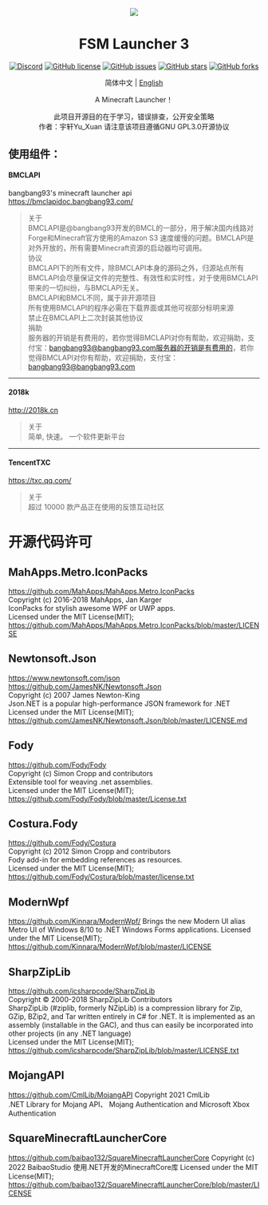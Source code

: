 <p align="center">
<img src="https://s3.bmp.ovh/imgs/2022/03/d948906676b5a9c0.png"/>
</p>

<div align="center">
  
# FSM Launcher 3

[![Discord](https://img.shields.io/discord/935789562322632735.svg?label=&logo=discord&logoColor=ffffff&color=7389D8&labelColor=6A7EC2)](https://discord.gg/Xj9pGPcRHr)
<a href="https://github.com/YUXUAN888/FSM3/blob/master/LICENSE"><img alt="GitHub license" src="https://img.shields.io/github/license/YUXUAN888/FSM3"></a>
<a href="https://github.com/YUXUAN888/FSM3/issues"><img alt="GitHub issues" src="https://img.shields.io/github/issues/YUXUAN888/FSM3"></a>
<a href="https://github.com/YUXUAN888/FSM3/stargazers"><img alt="GitHub stars" src="https://img.shields.io/github/stars/YUXUAN888/FSM3"></a>
<a href="https://github.com/YUXUAN888/FSM3/network"><img alt="GitHub forks" src="https://img.shields.io/github/forks/YUXUAN888/FSM3"></a>

简体中文 | [English]("https://github.com/YUXUAN888/FSM3/README.md")
  
A Minecraft Launcher！

此项目开源目的在于学习，错误排查，公开安全策略  
作者：宇轩Yu_Xuan
请注意该项目遵循GNU GPL3.0开源协议  

</div>
  
## 使用组件：

#### BMCLAPI
bangbang93's minecraft launcher api  
https://bmclapidoc.bangbang93.com/  
> 关于  
BMCLAPI是@bangbang93开发的BMCL的一部分，用于解决国内线路对Forge和Minecraft官方使用的Amazon S3 速度缓慢的问题。BMCLAPI是对外开放的，所有需要Minecraft资源的启动器均可调用。  
协议  
BMCLAPI下的所有文件，除BMCLAPI本身的源码之外，归源站点所有  
BMCLAPI会尽量保证文件的完整性、有效性和实时性，对于使用BMCLAPI带来的一切纠纷，与BMCLAPI无关。  
BMCLAPI和BMCL不同，属于非开源项目  
所有使用BMCLAPI的程序必需在下载界面或其他可视部分标明来源  
禁止在BMCLAPI上二次封装其他协议  
捐助  
服务器的开销是有费用的，若你觉得BMCLAPI对你有帮助，欢迎捐助，支付宝：bangbang93@bangbang93.com服务器的开销是有费用的，若你觉得BMCLAPI对你有帮助，欢迎捐助，支付宝：bangbang93@bangbang93.com  

------------

#### 2018k
http://2018k.cn
> 关于  
简单, 快速。
一个软件更新平台

------------

#### TencentTXC
https://txc.qq.com/
> 关于  
超过 10000 款产品正在使用的反馈互动社区
  
# 开源代码许可  

## MahApps.Metro.IconPacks  

https://github.com/MahApps/MahApps.Metro.IconPacks  
Copyright (c) 2016-2018 MahApps, Jan Karger  
IconPacks for stylish awesome WPF or UWP apps.  
Licensed under the MIT License(MIT);  
https://github.com/MahApps/MahApps.Metro.IconPacks/blob/master/LICENSE  

## Newtonsoft.Json  

https://www.newtonsoft.com/json  
https://github.com/JamesNK/Newtonsoft.Json  
Copyright (c) 2007 James Newton-King  
Json.NET is a popular high-performance JSON framework for .NET  
Licensed under the MIT License(MIT);  
https://github.com/JamesNK/Newtonsoft.Json/blob/master/LICENSE.md  

## Fody  

https://github.com/Fody/Fody  
Copyright (c) Simon Cropp and contributors  
Extensible tool for weaving .net assemblies.  
Licensed under the MIT License(MIT);  
https://github.com/Fody/Fody/blob/master/License.txt  

## Costura.Fody  

https://github.com/Fody/Costura  
Copyright (c) 2012 Simon Cropp and contributors  
Fody add-in for embedding references as resources.  
Licensed under the MIT License(MIT);  
https://github.com/Fody/Costura/blob/master/license.txt  

## ModernWpf

https://github.com/Kinnara/ModernWpf/
Brings the new Modern UI alias Metro UI of Windows 8/10 to .NET Windows Forms applications.
Licensed under the MIT License(MIT);  
https://github.com/Kinnara/ModernWpf/blob/master/LICENSE

## SharpZipLib  

https://github.com/icsharpcode/SharpZipLib  
Copyright © 2000-2018 SharpZipLib Contributors  
SharpZipLib (#ziplib, formerly NZipLib) is a compression library for Zip, GZip, BZip2, and Tar written entirely in C# for .NET. It is implemented as an assembly (installable in the GAC), and thus can easily be incorporated into other projects (in any .NET language)  
Licensed under the MIT License(MIT);  
https://github.com/icsharpcode/SharpZipLib/blob/master/LICENSE.txt  

## MojangAPI  

https://github.com/CmlLib/MojangAPI
Copyright 2021 CmlLib  
.NET Library for Mojang API、
Mojang Authentication and Microsoft Xbox Authentication

## SquareMinecraftLauncherCore

https://github.com/baibao132/SquareMinecraftLauncherCore
Copyright (c) 2022 BaibaoStudio
使用.NET开发的MinecraftCore库
Licensed under the MIT License(MIT);
https://github.com/baibao132/SquareMinecraftLauncherCore/blob/master/LICENSE
